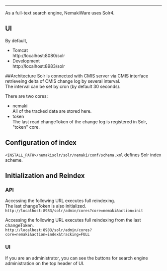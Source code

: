 ---
As a full-text search engine, NemakiWare uses Solr4.  

## UI
By default,  
- Tomcat<br>
http://localhost:8080/solr
- Development<br>
http://localhost:8983/solr

##Architecture
Solr is connected with CMIS server via CMIS interface retrieveing delta of CMIS change log by several interval.  
The interval can be set by cron (by default 30 seconds).
  
There are two cores:  
* nemaki  
All of the tracked data are stored here.
* token  
The last read changeToken of the change log is registered in Solr, "token" core.

## Configuration of index
`<INSTALL_PATH>/nemakisolr/solr/nemaki/conf/schema.xml` defines Solr index scheme.

## Initialization and Reindex
### API  
Accessing the following URL executes full reindexing.  
The last changeToken is also initialized.  
`http://localhost:8983/solr/admin/cores?core=nemaki&action=init`

Accessing the following URL executes full reindexing from the last changeToken.  
`http://localhost:8983/solr/admin/cores?core=nemaki&action=index&tracking=FULL`

### UI  
If you are an administrator, you can see the buttons for search engine administration on the top header of UI.
